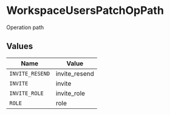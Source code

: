 # WorkspaceUsersPatchOpPath

Operation path


## Values

| Name            | Value           |
| --------------- | --------------- |
| `INVITE_RESEND` | invite_resend   |
| `INVITE`        | invite          |
| `INVITE_ROLE`   | invite_role     |
| `ROLE`          | role            |